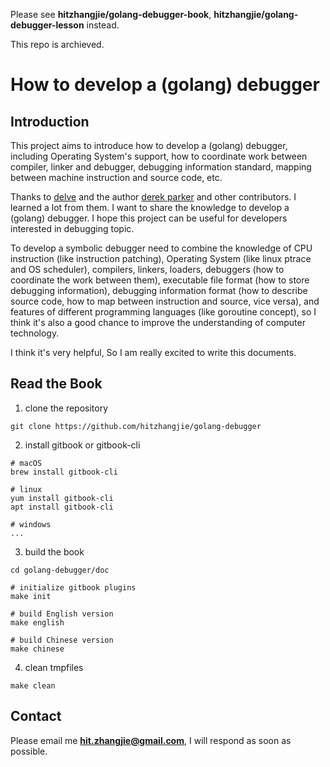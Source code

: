 Please see **hitzhangjie/golang-debugger-book**, **hitzhangjie/golang-debugger-lesson** instead.

This repo is archieved.

# How to develop a (golang) debugger

## Introduction

This project aims to introduce how to develop a (golang) debugger, including Operating System's support, how to coordinate work between compiler, linker and debugger, debugging information standard, mapping between machine instruction and source code, etc. 

Thanks to [delve](github.com/go-delve/delve) and the author [derek parker](https://twitter.com/derkthedaring?lang=en) and other contributors. I learned a lot from them. I want to share the knowledge to develop a (golang) debugger. I hope this project can be useful for developers interested in debugging topic.

To develop a symbolic debugger need to combine the knowledge of CPU instruction (like instruction patching), Operating System (like linux ptrace and OS scheduler), compilers, linkers, loaders, debuggers (how to coordinate the work between them), executable file format (how to store debugging information), debugging information format (how to describe source code, how to map between instruction and source, vice versa), and features of different programming languages (like goroutine concept), so I think it's also a good chance to improve the understanding of computer technology.

I think it's very helpful, So I am really excited to write this documents.

## Read the Book

1. clone the repository
```
git clone https://github.com/hitzhangjie/golang-debugger
```

2. install gitbook or gitbook-cli
```
# macOS
brew install gitbook-cli

# linux
yum install gitbook-cli
apt install gitbook-cli

# windows
...
```

3. build the book
```
cd golang-debugger/doc

# initialize gitbook plugins
make init 

# build English version
make english

# build Chinese version
make chinese

```

4. clean tmpfiles
```
make clean
```

## Contact

Please email me **hit.zhangjie@gmail.com**, I will respond as soon as possible.

